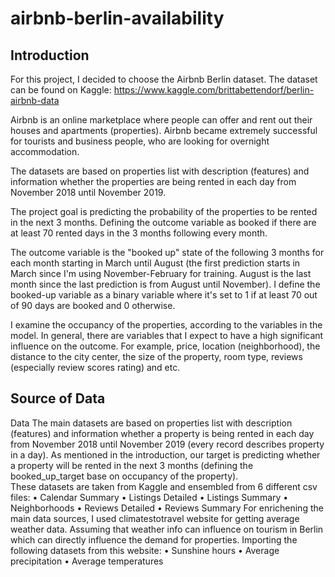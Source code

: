# airbnb-berlin-availability
## Introduction

For this project, I decided to choose the Airbnb Berlin dataset. The dataset can be found on Kaggle:
https://www.kaggle.com/brittabettendorf/berlin-airbnb-data

Airbnb is an online marketplace where people can offer and rent out their houses and apartments (properties).
Airbnb became extremely successful for tourists and business people, who are looking for overnight accommodation.

The datasets are based on properties list with description (features) and information whether the properties are being rented in each day from November 2018 until November 2019.

The project goal is predicting the probability of the properties to be rented in the next 3 months. Defining the outcome variable as booked if there are at least 70 rented days in the 3 months following every month.

The outcome variable is the "booked up" state of the following 3 months for each month starting in March until August (the first prediction starts in March since I'm using November-February for training. August is the last month since the last prediction is from August until November).
I define the booked-up variable as a binary variable where it's set to 1 if at least 70 out of 90 days are booked and 0 otherwise.

I examine the occupancy of the properties, according to the variables in the model.
In general, there are variables that I expect to have a high significant influence on the outcome.
For example, price, location (neighborhood), the distance to the city center, the size of the property, room type, reviews (especially review scores rating) and etc.

## Source of Data
Data
The main datasets are based on properties list with description (features) and information whether a property is being rented in each day from November 2018 until November 2019 (every record describes property in a day).
As mentioned in the introduction, our target is predicting whether a property will be rented in the next 3 months (defining the booked_up_target base on occupancy of the property).  
These datasets are taken from Kaggle and ensembled from 6 different csv files:
•	Calendar Summary
•	Listings Detailed
•	Listings Summary
•	Neighborhoods
•	Reviews Detailed
•	Reviews Summary
For enrichening the main data sources, I used climatestotravel website for getting average weather data. Assuming that weather info can influence on tourism in Berlin which can directly influence the demand for properties. 
Importing the following datasets from this website:
•	Sunshine hours
•	Average precipitation
•	Average temperatures





 
